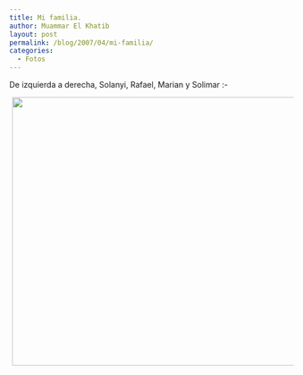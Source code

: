 ```yaml
---
title: Mi familia.
author: Muammar El Khatib
layout: post
permalink: /blog/2007/04/mi-familia/
categories:
  - Fotos
---
```

De izquierda a derecha, Solanyi, Rafael, Marian y Solimar <img src="http://muammar.me/blog/wp-includes/images/smilies/simple-smile.png" alt=":-)" class="wp-smiley" style="height: 1em; max-height: 1em;" />  
<!-- s9ymdb:19 -->

<img class="serendipity_image_left" width="680" height="480" style="float: left; border: 0px; padding-left: 5px; padding-right: 5px;" src="/blog/uploads/HPIM3935.JPG" alt="" />